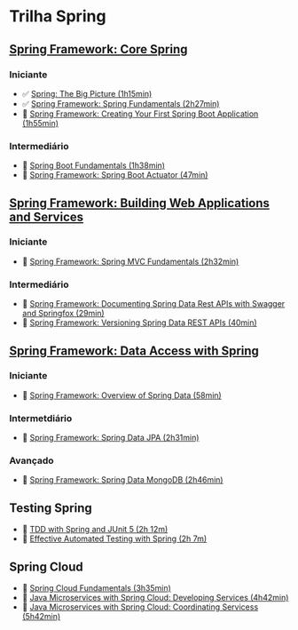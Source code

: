 # Trilha Spring

## [Spring Framework: Core Spring](https://app.pluralsight.com/paths/skills/spring-framework-core-spring)

### Iniciante

- :white_check_mark: [Spring: The Big Picture (1h15min)](https://app.pluralsight.com/library/courses/spring-big-picture/table-of-contents)
- :white_check_mark: [Spring Framework: Spring Fundamentals (2h27min)](https://app.pluralsight.com/library/courses/spring-framework-spring-fundamentals/table-of-contents)
- :black_square_button: [Spring Framework: Creating Your First Spring Boot Application (1h55min)](https://app.pluralsight.com/library/courses/creating-first-spring-boot-application/table-of-contents)

### Intermediário

- :black_square_button: [Spring Boot Fundamentals (1h38min)](https://app.pluralsight.com/library/courses/spring-boot-fundamentals/table-of-contents)
- :black_square_button: [Spring Framework: Spring Boot Actuator (47min)](https://app.pluralsight.com/library/courses/spring-framework-spring-boot-actuator/table-of-contents)

## [Spring Framework: Building Web Applications and Services](https://app.pluralsight.com/paths/skill/spring-framework-building-web-applications-and-services)

### Iniciante

- :black_square_button: [Spring Framework: Spring MVC Fundamentals (2h32min)](https://app.pluralsight.com/library/courses/spring-framework-spring-fundamentals/table-of-contents)

### Intermediário

- :black_square_button: [Spring Framework: Documenting Spring Data Rest APIs with Swagger and Springfox (29min)](https://app.pluralsight.com/library/courses/spring-framework-spring-fundamentals/table-of-contents)
- :black_square_button: [Spring Framework: Versioning Spring Data REST APIs (40min)](https://app.pluralsight.com/library/courses/spring-framework-spring-fundamentals/table-of-contents)

## [Spring Framework: Data Access with Spring](https://app.pluralsight.com/paths/skills/spring-framework-data-access-with-spring)

### Iniciante

- :black_square_button: [Spring Framework: Overview of Spring Data (58min)](https://app.pluralsight.com/library/courses/spring-framework-overview-spring-data/table-of-contents)

### Intermetdiário

- :black_square_button: [Spring Framework: Spring Data JPA (2h31min)](https://app.pluralsight.com/library/courses/spring-framework-overview-spring-data/table-of-contents)

### Avançado

- :black_square_button: [Spring Framework: Spring Data MongoDB (2h46min)](https://app.pluralsight.com/library/courses/spring-framework-overview-spring-data/table-of-contents)

## Testing Spring

- :black_square_button: [TDD with Spring and JUnit 5 (2h 12m)](https://app.pluralsight.com/library/courses/tdd-spring-junit5/table-of-contents)
- :black_square_button: [Effective Automated Testing with Spring (2h 7m)](https://app.pluralsight.com/library/courses/effective-testing-with-spring/table-of-contents)

## Spring Cloud

- :black_square_button: [Spring Cloud Fundamentals (3h35min)](https://app.pluralsight.com/library/courses/spring-cloud-fundamentals/table-of-contents)
- :black_square_button: [Java Microservices with Spring Cloud: Developing Services (4h42min)](https://app.pluralsight.com/library/courses/java-microservices-spring-cloud-developing-services/table-of-contents)
- :black_square_button: [Java Microservices with Spring Cloud: Coordinating Servicess (5h42min)](https://app.pluralsight.com/library/courses/java-microservices-spring-cloud-coordinating-services/table-of-contents)
